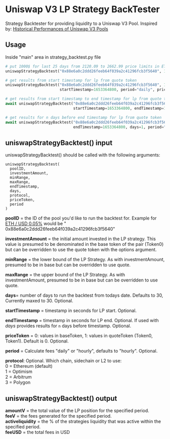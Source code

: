 # Uniswap V3 LP Strategy BackTester

Strategy Backtester for providing liquidity to a Uniswap V3 Pool. Inspired by:
[Historical Performances of Uniswap V3 Pools](https://defi-lab.medium.com/historical-performances-of-uniswap-l3-pools-2de713f7c70f)

## Usage

Inside "main" area in strategy_backtest.py file

```python
# put 1000$ for last 25 days from 2120.09 to 2662.99 price limits in ETH / USD 0.05% pool
uniswapStrategyBacktest("0x88e6a0c2ddd26feeb64f039a2c41296fcb3f5640", 1000, 2120.09, 2662.99, days=25, period="daily")

# get results from start timestamp for lp from quote token 
uniswapStrategyBacktest("0x88e6a0c2ddd26feeb64f039a2c41296fcb3f5640", 1, 1 / 2662.99, 1 / 2120.09,
                        startTimestamp=1653364800, period="daily", priceToken=1)

# get results from start timestamp to end timestamp for lp from quote token 
await uniswapStrategyBacktest("0x88e6a0c2ddd26feeb64f039a2c41296fcb3f5640", 1, 1 / 2662.99, 1 / 2120.09,
                              startTimestamp=1653364800, endTimestamp=1653374800, period="daily", priceToken=1)

# get results for n days before end timestamp for lp from quote token 
await uniswapStrategyBacktest("0x88e6a0c2ddd26feeb64f039a2c41296fcb3f5640", 1, 1 / 2662.99, 1 / 2120.09,
                              endTimestamp=1653364800, days=1, period="daily", priceToken=1)
```

## **uniswapStrategyBacktest() input**

uniswapStrategyBacktest() should be called with the following arguments:

```
uniswapStrategyBacktest(    
  poolID,    
  investmentAmount,    
  minRange,    
  maxRange,    
  endTimestamp,
  days,
  protocol,
  priceToken,
  period
)
```

**poolID** = the ID of the pool you'd like to run the backtest for. Example
for [ETH / USD 0.05%](https://info.uniswap.org/#/pools/0x88e6a0c2ddd26feeb64f039a2c41296fcb3f5640) would be "
0x88e6a0c2ddd26feeb64f039a2c41296fcb3f5640"

**investmentAmount** = the initial amount invested in the LP strategy. This value is presumed to be denominated in the
base token of the pair (Token0) but can be overridden to use the quote token with the options argument.

**minRange** = the lower bound of the LP Strategy. As with investmentAmount, presumed to be in base but can be
overridden to use quote.

**maxRange** = the upper bound of the LP Strategy. As with investmentAmount, presumed to be in base but can be
overridden to use quote.

**days**= number of days to run the backtest from todays date. Defaults to 30, Currently maxed to 30. Optional. 

**startTimestamp** = timestamp in seconds for LP start. Optional.     

**endTimestamp** = timestamp in seconds for LP end. Optional. If used with *days* provides results for `n` days before
timestamp. Optional.

**priceToken** = 0: values in baseToken, 1: values in quoteToken (Token0, Token1). Default is 0. Optional.

**period** = Calculate fees "daily" or "hourly", defaults to "hourly". Optional.

**protocol**: Optional. Which chain, sidechain or L2 to use:  
0 = Ethereum (default)    
1 = Optimism    
2 = Arbitrum   
3 = Polygon

## **uniswapStrategyBacktest() output**

**amountV** = the total value of the LP position for the specified period.    
**feeV** = the fees generated for the specified period.    
**activeliquidity** = the % of the strategies liquidity that was active within the specified period.    
**feeUSD** = the total fees in USD   


  



